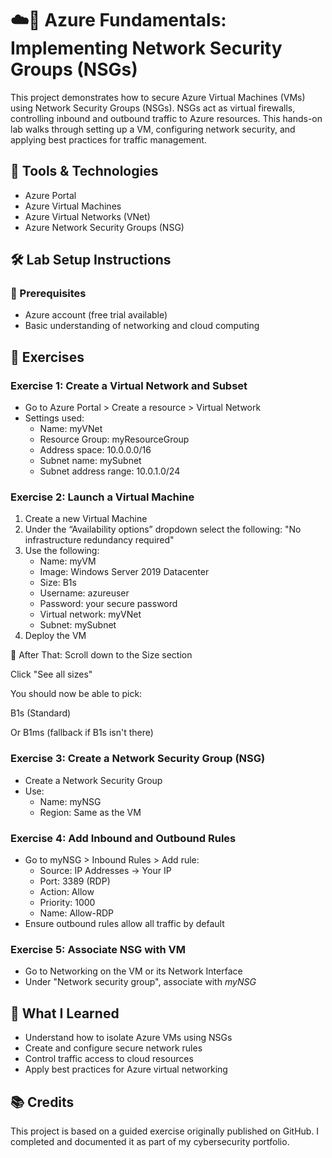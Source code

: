# ☁️🧱 Azure Fundamentals: Implementing Network Security Groups (NSGs)

This project demonstrates how to secure Azure Virtual Machines (VMs) using Network Security Groups (NSGs). NSGs act as virtual firewalls, controlling inbound and outbound traffic to Azure resources. This hands-on lab walks through setting up a VM, configuring network security, and applying best practices for traffic management.

## 🧰 Tools & Technologies

- Azure Portal
- Azure Virtual Machines
- Azure Virtual Networks (VNet)
- Azure Network Security Groups (NSG)

## 🛠 Lab Setup Instructions
### 🔑 Prerequisites

- Azure account (free trial available)
- Basic understanding of networking and cloud computing

## 🧪 Exercises

### Exercise 1: Create a Virtual Network and Subset

- Go to Azure Portal > Create a resource > Virtual Network
- Settings used:
  - Name: myVNet
  - Resource Group: myResourceGroup
  - Address space: 10.0.0.0/16
  - Subnet name: mySubnet
  - Subnet address range: 10.0.1.0/24

### Exercise 2: Launch a Virtual Machine
1. Create a new Virtual Machine
2. Under the  “Availability options” dropdown select the following: "No infrastructure redundancy required"
3. Use the following:
   - Name: myVM
   - Image: Windows Server 2019 Datacenter
   - Size: B1s
   - Username: azureuser
   - Password: your secure password
   - Virtual network: myVNet
   - Subnet: mySubnet
4. Deploy the VM

🔁 After That:
Scroll down to the Size section

Click "See all sizes"

You should now be able to pick:

B1s (Standard)

Or B1ms (fallback if B1s isn't there)



### Exercise 3: Create a Network Security Group (NSG)
- Create a Network Security Group
- Use:
  - Name: myNSG
  - Region: Same as the VM

### Exercise 4: Add Inbound and Outbound Rules
- Go to myNSG > Inbound Rules > Add rule:
  - Source: IP Addresses → Your IP
  - Port: 3389 (RDP)
  - Action: Allow
  - Priority: 1000
  - Name: Allow-RDP
- Ensure outbound rules allow all traffic by default

### Exercise 5: Associate NSG with VM
- Go to Networking on the VM or its Network Interface
- Under "Network security group", associate with *myNSG*

## 🧠 What I Learned

- Understand how to isolate Azure VMs using NSGs
- Create and configure secure network rules
- Control traffic access to cloud resources
- Apply best practices for Azure virtual networking

## 📚 Credits

This project is based on a guided exercise originally published on GitHub. I completed and documented it as part of my cybersecurity portfolio.
